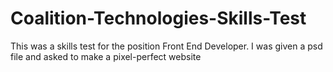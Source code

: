 # Coalition-Technologies-Skills-Test

This was a skills test for the position Front End Developer.
I was given a psd file and asked to make a pixel-perfect website
